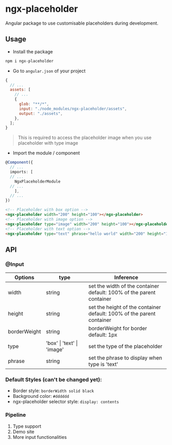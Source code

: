 # ngx-placeholder

Angular package to use customisable placeholders during development.

## Usage

- Install the package

```bash
npm i ngx-placeholder
```

- Go to `angular.json` of your project

```js
{
  // ...
  assets: [
    // ...
    {
      glob: "**/*",
      input: "./node_modules/ngx-placeholder/assets",
      output: "./assets",
    },
  ];
}
```

> This is required to access the placeholder image when you use placeholder with type image

- Import the module / component

```ts
@Component({
  // ...
  imports: [
  // ...
    NgxPlaceholderModule
  // ...
    ],
  // ...
})
```

```html
<!-- Placeholder with box option -->
<ngx-placeholder width="200" height="100"></ngx-placeholder>
<!-- Placeholder with image option -->
<ngx-placeholder type="image" width="200" height="100"></ngx-placeholder>
<!-- Placeholder with text option -->
<ngx-placeholder type="text" phrase="hello world" width="200" height="100"></ngx-placeholder>
```

## API

### @Input

| Options      | type                       | Inference                                                                  |
| ------------ | -------------------------- | -------------------------------------------------------------------------- |
| width        | string                     | set the width of the container <br> default: 100% of the parent container  |
| height       | string                     | set the height of the container <br> default: 100% of the parent container |
| borderWeight | string                     | borderWeight for border <br> default: 1px                                  |
| type         | 'box' \| 'text' \| 'image' | set the type of the placeholder                                            |
| phrase       | string                     | set the phrase to display when type is 'text'                              |

### Default Styles (can't be changed yet):

- Border style: `borderWidth solid black`
- Background color: `#dddddd`
- ngx-placeholder selector style: `display: contents`

### Pipeline

1. Type support
2. Demo site
3. More input functionalities
